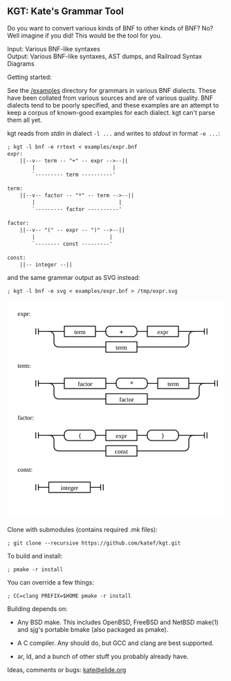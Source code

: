 
## KGT: Kate's Grammar Tool

Do you want to convert various kinds of BNF to other kinds of BNF? No?  
Well imagine if you did! This would be the tool for you.

 Input:  Various BNF-like syntaxes  
 Output: Various BNF-like syntaxes, AST dumps, and Railroad Syntax Diagrams

Getting started:

See the [/examples](examples/) directory for grammars in various
BNF dialects. These have been collated from various sources and
are of various quality. BNF dialects tend to be poorly specified,
and these examples are an attempt to keep a corpus of known-good
examples for each dialect. kgt can't parse them all yet.

kgt reads from _stdin_ in dialect `-l ...` and writes to _stdout_
in format `-e ...`:

    ; kgt -l bnf -e rrtext < examples/expr.bnf
    expr:
        ||--v-- term -- "+" -- expr -->--||
            |                         |
            `--------- term ----------'
    
    term:
        ||--v-- factor -- "*" -- term -->--||
            |                           |
            `--------- factor ----------'
    
    factor:
        ||--v-- "(" -- expr -- ")" -->--||
            |                        |
            `-------- const ---------'
    
    const:
        ||-- integer --||

and the same grammar output as SVG instead:

    ; kgt -l bnf -e svg < examples/expr.bnf > /tmp/expr.svg

![expr.svg](examples/expr.svg)

Clone with submodules (contains required .mk files):

    ; git clone --recursive https://github.com/katef/kgt.git

To build and install:

    ; pmake -r install

You can override a few things:

    ; CC=clang PREFIX=$HOME pmake -r install

Building depends on:

 * Any BSD make. This includes OpenBSD, FreeBSD and NetBSD make(1)
   and sjg's portable bmake (also packaged as pmake).

 * A C compiler. Any should do, but GCC and clang are best supported.

 * ar, ld, and a bunch of other stuff you probably already have.

Ideas, comments or bugs: kate@elide.org

